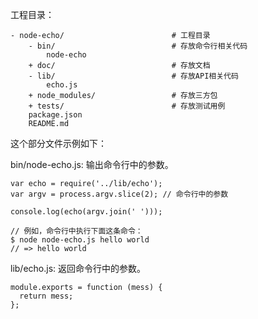 工程目录：

```shell
- node-echo/                        # 工程目录
    - bin/                          # 存放命令行相关代码
        node-echo
    + doc/                          # 存放文档
    - lib/                          # 存放API相关代码
        echo.js
    + node_modules/                 # 存放三方包
    + tests/                        # 存放测试用例
    package.json
    README.md
```

这个部分文件示例如下：

bin/node-echo.js:
输出命令行中的参数。
```node
var echo = require('../lib/echo');
var argv = process.argv.slice(2); // 命令行中的参数

console.log(echo(argv.join(' ')));

// 例如，命令行中执行下面这条命令：
$ node node-echo.js hello world
// => hello world
```

lib/echo.js:
返回命令行中的参数。

```node
module.exports = function (mess) {
  return mess;
};
```